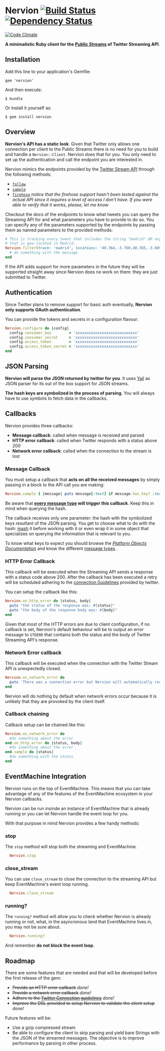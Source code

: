 # Nervion [![Build Status](https://secure.travis-ci.org/jacegu/nervion.png?branch=master)][travis] [![Dependency Status](https://gemnasium.com/jacegu/nervion.png?travis)][gemnasium]
[![Code Climate](https://codeclimate.com/badge.png)](https://codeclimate.com/github/jacegu/nervion)

**A minimalistic Ruby client for the
[Public Streams](https://dev.twitter.com/docs/streaming-apis/streams/public)
of Twitter Streaming API**.

[travis]: http://travis-ci.org/jacegu/nervion
[gemnasium]: https://gemnasium.com/jacegu/nervion



## Installation

Add this line to your application's Gemfile:

    gem 'nervion'

And then execute:

    $ bundle

Or install it yourself as:

    $ gem install nervion



## Overview

**Nervion's API has a static look**. Given that Twitter only allows one
connection per client to the Public Streams there is no need for you to
build and handle a `Nervion::Client`. Nervion does that for you.
You only need to set up the authentication and call the endpoint you are
interested in.

Nervion mimics the endpoints provided by the
[Twitter Stream API](https://dev.twitter.com/docs/streaming-apis)
through the following methods:

- [`follow`](https://dev.twitter.com/docs/api/1/post/statuses/filter)
- [`sample`](https://dev.twitter.com/docs/api/1/get/statuses/sample)
- [`firehose`](https://dev.twitter.com/docs/api/1/get/statuses/firehose)
*notice that the firehose support hasn't been tested against the actual API
since it requires a level of access I don't have. If you were able to verify
that it works, please, let me know*

Checkout the docs of the endpoints to know what tweets you can query the
Streaming API for and what parameters you have to provide to do so. You can
specify any of the parameters supported by the endpoints by passing them
as named parameters to the provided methods:

```ruby
# This is tracking every tweet that includes the string "madrid" OR any tweet
# that is geo-located in Madrid.
Nervion.filter(track: 'madrid', locations: '40.364,-3.760,40.365,-3.609') do |message|
  # do something with the message
end
```

If the API adds support for more parameters in the future they will be supported
straight away since Nervion does no work on them: they are just submitted to
Twitter.



## Authentication

Since Twitter plans to remove support for basic auth eventually, **Nervion only
supports OAuth authentication**.

You can provide the tokens and secrets in a configuration flavour:

```ruby
Nervion.configure do |config|
  config.consumer_key        = 'xxxxxxxxxxxxxxxxxxxxxxxxxxxx'
  config.consumer_secret     = 'xxxxxxxxxxxxxxxxxxxxxxxxxxxx'
  config.access_token        = 'xxxxxxxxxxxxxxxxxxxxxxxxxxxx'
  config.access_token_secret = 'xxxxxxxxxxxxxxxxxxxxxxxxxxxx'
end
```



## JSON Parsing

**Nervion will parse the JSON returned by twitter for you**. It uses
[Yajl](https://github.com/brianmario/yajl-ruby) as JSON parser for its out of
the box support for JSON streams.

**The hash keys are symbolized in the process of parsing**. You will always have
to use symbols to fetch data in the callbacks.



## Callbacks

Nervion provides three callbacks:

- **Message callback**: called when message is received and parsed
- **HTTP error callback**: called when Twitter responds with a status above 200
- **Network error callback**: called when the connection to the stream is lost


### Message Callback

You must setup a callback that **acts on all the received messages** by simply
passing in a block to the API call you are making:

```ruby
Nervion.sample { |message| puts message[:text] if message.has_key? :text }
```

Be aware that
**[every message type](https://dev.twitter.com/docs/streaming-apis/messages)
will trigger this callback**. Keep this in mind when querying the hash.

The callback receives only one parameter: the hash with the symbolized keys
resultant of the JSON parsing. You get to choose what to do with the hash:
[mash](https://github.com/intridea/hashie) it before working with it or even
wrap it in some object that specializes on querying the information that is
relevant to you.

To know what keys to expect you should browse the
[*Platform Objects Documentation*](https://dev.twitter.com/docs/platform-objects/tweets)
and know the different
[message types](https://dev.twitter.com/docs/streaming-apis/messages)
.


### HTTP Error Callback

This callback will be executed when the Streaming API sends a response with a
status code above 200. After the callback has been executed a retry will be
scheduled adhering to the
[connection Guidelines](https://dev.twitter.com/docs/streaming-api/concepts#connecting)
provided by twitter.

You can setup the callback like this:

```ruby
Nervion.on_http_error do |status, body|
  puts "the status of the response was: #{status}"
  puts "the body of the response body was: #{body}"
end
```

Given that most of the HTTP errors are due to client configuration, if no
callback is set, Nervion's default behaviour will be to output an error message
to `STDERR` that contains both the status and the body of Twitter Streaming
API's response.


### Network Error callback

This callback will be executed when the connection with the Twitter Stream API
is unexpectedly closed.

```ruby
Nervion.on_network_error do
  puts 'There was a connection error but Nervion will automatically reconnect'
end
```

Nervion will do nothing by default when network errors occur because it is
unlikely that they are provoked by the client itself.


### Callback chaining

Callback setup can be chained like this:

```ruby
Nervion.on_network_error do
  #do something about the error
end.on_http_error do |status, body|
  #do something about the error
end.sample do |status|
  #do something with the status
end
```



## EventMachine Integration

Nervion runs on the top of EventMachine. This means that you can take advantage
of any of the features of the EventMachine ecosystem in your Nervion callbacks.

Nervion can be run insinde an instance of EventMachine that is already running
or you can let Nervion handle the event loop for you.

With that purpose in mind Nervion provides a few handy methods:

### stop

The `stop` method will stop both the streaming and EventMachine.

```ruby
  Nervion.stop
```

### close_stream

You can use `close_stream` to close the connection to the streaming API but
keep EventMachine's event loop running.

```ruby
  Nervion.close_stream
```

### running?

The `running?` method will allow you to check whether Nervion is already
running or not, what, in the asyncronous land that EventMachine lives in, you
may not be sure about.

```ruby
  Nervion.running?
```

And remember **do not block the event loop**.



## Roadmap

There are some features that are needed and that will be developed before the first
release of the gem:

  - <del>Provide an HTTP error callback</del> *done!*
  - <del>Provide a network error callback</del> *done!*
  - <del>Adhere to the
  [Twitter Connection guidelines](https://dev.twitter.com/docs/streaming-api/concepts#connecting)</del>
  *done!*
  - <del>Improve the DSL provided to setup Nervion to validate the client
  setup</del> *done!*

Future features will be:

  - Use a gzip compressed stream
  - Be able to configure the client to skip parsing and yield bare Strings with
  the JSON of the streamed messages. The objective is to improve performance by
  parsing in other process.
